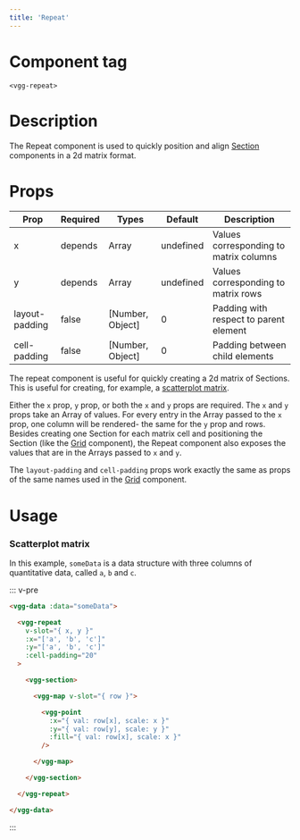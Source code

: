 ```yaml
---
title: 'Repeat'
---
```


# Component tag

`<vgg-repeat>`

# Description

The Repeat component is used to quickly position and align [Section](./section.md)
components in a 2d matrix format.

# Props

| Prop           | Required | Types            | Default   | Description                            |
| -------------- | -------- | ---------------- | --------- | -------------------------------------- |
| x              | depends  | Array            | undefined | Values corresponding to matrix columns |
| y              | depends  | Array            | undefined | Values corresponding to matrix rows    |
| layout-padding | false    | [Number, Object] | 0         | Padding with respect to parent element |
| cell-padding   | false    | [Number, Object] | 0         | Padding between child elements         |

The repeat component is useful for quickly creating a 2d matrix of Sections. This
is useful for creating, for example, a [scatterplot matrix](#scatterplot-matrix).

Either the `x` prop, `y` prop, or both the `x` and `y` props are required.
The `x` and `y` props take an Array of values. For every entry in the Array passed
to the `x` prop, one column will be rendered- the same for the `y` prop and rows.
Besides creating one Section for each matrix cell and positioning the Section (like
the [Grid](./grid.md) component), the Repeat component also exposes the values
that are in the Arrays passed to `x` and `y`.

The `layout-padding` and `cell-padding` props work exactly the same as props
of the same names used in the [Grid](./grid.md#props) component.

# Usage

### Scatterplot matrix

In this example, `someData` is a data structure with three columns of quantitative
data, called `a`, `b` and `c`.

::: v-pre
```html
<vgg-data :data="someData">

  <vgg-repeat
    v-slot="{ x, y }"
    :x="['a', 'b', 'c']"
    :y="['a', 'b', 'c']"
    :cell-padding="20"
  >

    <vgg-section>

      <vgg-map v-slot="{ row }">

        <vgg-point
          :x="{ val: row[x], scale: x }"
          :y="{ val: row[y], scale: y }"
          :fill="{ val: row[x], scale: x }"
        />

      </vgg-map>

    </vgg-section>

  </vgg-repeat>

</vgg-data>
```
:::

<scatterplot-matrix />
